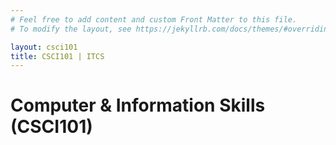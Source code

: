 ```yaml
---
# Feel free to add content and custom Front Matter to this file.
# To modify the layout, see https://jekyllrb.com/docs/themes/#overriding-theme-defaults

layout: csci101
title: CSCI101 | ITCS
---
```

# Computer & Information Skills (CSCI101)